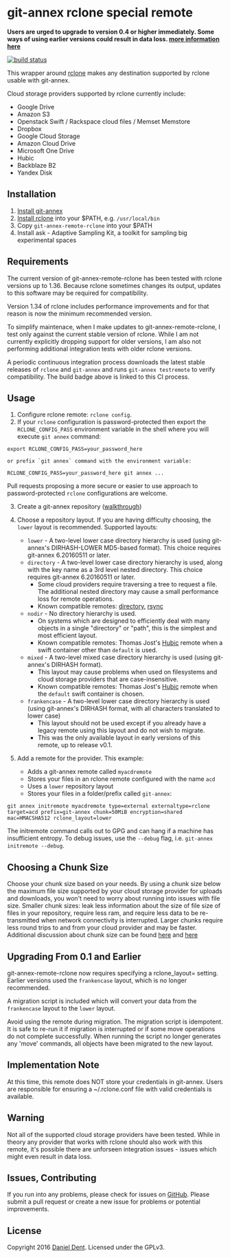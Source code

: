 # git-annex rclone special remote

__Users are urged to upgrade to version 0.4 or higher immediately.
Some ways of using earlier versions could result in data loss. [more information here](https://github.com/DanielDent/git-annex-remote-rclone/issues/8)__


[![build status](https://gitlab.com/DanielDent/git-annex-remote-rclone/badges/master/build.svg)](https://gitlab.com/DanielDent/git-annex-remote-rclone/commits/master)

This wrapper around [rclone](http://rclone.org/) makes any destination supported by rclone usable with git-annex.

Cloud storage providers supported by rclone currently include:
   * Google Drive
   * Amazon S3
   * Openstack Swift / Rackspace cloud files / Memset Memstore
   * Dropbox
   * Google Cloud Storage
   * Amazon Cloud Drive
   * Microsoft One Drive
   * Hubic
   * Backblaze B2
   * Yandex Disk

## Installation

   1. [Install git-annex](https://git-annex.branchable.com/install/)
   2. [Install rclone](http://rclone.org/install/) into your $PATH, e.g. `/usr/local/bin`
   3. Copy `git-annex-remote-rclone` into your $PATH
   4. Install ask - Adaptive Sampling Kit, a toolkit for sampling big experimental spaces


## Requirements

The current version of git-annex-remote-rclone has been tested with rclone versions up to 1.36. Because rclone sometimes changes its output, updates to this software may be required for compatibility.

Version 1.34 of rclone includes performance improvements and for that reason is now the minimum recommended version. 

To simplify maintenace, when I make updates to git-annex-remote-rclone, I test only against the current stable
version of rclone. While I am not currently explicitly dropping support for older versions, I am also not
performing additional integration tests with older rclone versions.

A periodic continuous integration process downloads the latest stable releases
of `rclone` and `git-annex` and runs `git-annex testremote` to verify compatibility.
The build badge above is linked to this CI process.

## Usage

1. Configure rclone remote: `rclone config`. 
2. If your `rclone` configuration is password-protected then export the `RCLONE_CONFIG_PASS` environment variable in the shell where you will execute `git annex` command:
   
 ```
 export RCLONE_CONFIG_PASS=your_password_here
 ```
 
    or prefix `git annex` command with the environment variable:
 
 ```
 RCLONE_CONFIG_PASS=your_password_here git annex ...
 ```
 
   Pull requests proposing a more secure or easier to use approach to password-protected `rclone` configurations are welcome.
  
3. Create a git-annex repository ([walkthrough](https://git-annex.branchable.com/walkthrough/))
4. Choose a repository layout. If you are having difficulty choosing, the `lower` layout is recommended. Supported layouts:
    * `lower` - A two-level lower case directory hierarchy is used (using git-annex's DIRHASH-LOWER MD5-based format). This choice requires git-annex 6.20160511 or later.
    * `directory` - A two-level lower case directory hierarchy is used, along with the key name as a 3rd level nested directory. This choice requires git-annex 6.20160511 or later.
       * Some cloud providers require traversing a tree to request a file. The additional nested directory may cause a small performance loss for remote operations.
       * Known compatible remotes: [directory](http://git-annex.branchable.com/special_remotes/directory/), [rsync](http://git-annex.branchable.com/special_remotes/rsync/)
    * `nodir` - No directory hierarchy is used.
       * On systems which are designed to efficiently deal with many objects in a single "directory" or "path", this is the simplest and most efficient layout.
       * Known compatible remotes:  Thomas Jost's [Hubic](https://github.com/Schnouki/git-annex-remote-hubic) remote when a swift container other than `default` is used.
    * `mixed` - A two-level mixed case directory hierarchy is used (using git-annex's DIRHASH format).
       * This layout may cause problems when used on filesystems and cloud storage providers that are case-insensitive.
       * Known compatible remotes: Thomas Jost's [Hubic](https://github.com/Schnouki/git-annex-remote-hubic) remote when the `default` swift container is chosen.
    * `frankencase` - A two-level lower case directory hierarchy is used (using git-annex's DIRHASH format, with all characters translated to lower case)
       * This layout should not be used except if you already have a legacy remote using this layout and do not wish to migrate.
       * This was the only available layout in early versions of this remote, up to release v0.1.
5. Add a remote for the provider. This example:

   * Adds a git-annex remote called `myacdremote`
   * Stores your files in an rclone remote configured with the name `acd`
   * Uses a `lower` repository layout
   * Stores your files in a folder/prefix called `git-annex`:

```
git annex initremote myacdremote type=external externaltype=rclone target=acd prefix=git-annex chunk=50MiB encryption=shared mac=HMACSHA512 rclone_layout=lower
```

The initremote command calls out to GPG and can hang if a machine has insufficient entropy. To debug issues, use the `--debug` flag, i.e. `git-annex initremote --debug`.

## Choosing a Chunk Size

Choose your chunk size based on your needs. By using a chunk size below the maximum file size supported by
your cloud storage provider for uploads and downloads, you won't need to worry about running into issues with file size.
Smaller chunk sizes: leak less information about the size of file size of files in your repository, require less ram,
and require less data to be re-transmitted when network connectivity is interrupted. Larger chunks require less round
trips to and from your cloud provider and may be faster. Additional discussion about chunk size can be found
[here](https://git-annex.branchable.com/chunking/) and [here](https://github.com/DanielDent/git-annex-remote-rclone/issues/1)

## Upgrading From 0.1 and Earlier

git-annex-remote-rclone now requires specifying a rclone_layout= setting. Earlier versions used the `frankencase` layout,
which is no longer recommended.

A migration script is included which will convert your data from the `frankencase` layout to the `lower` layout.

Avoid using the remote during migration. The migration script is idempotent. It is safe to re-run it if migration is
interrupted or if some move operations do not complete successfully. When running the script no longer generates any
'move' commands, all objects have been migrated to the new layout.

## Implementation Note

At this time, this remote does NOT store your credentials in git-annex. Users are responsible for ensuring a
~/.rclone.conf file with valid credentials is available.

## Warning

Not all of the supported cloud storage providers have been tested. While in theory any provider that works with rclone
should also work with this remote, it's possible there are unforseen integration issues - issues which might even
result in data loss.

## Issues, Contributing

If you run into any problems, please check for issues on [GitHub](https://github.com/DanielDent/git-annex-remote-rclone/issues).
Please submit a pull request or create a new issue for problems or potential improvements.

## License

Copyright 2016 [Daniel Dent](https://www.danieldent.com/). Licensed under the GPLv3.
